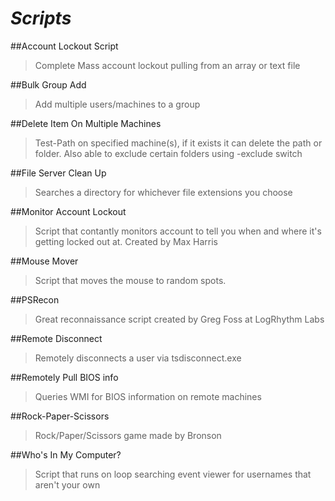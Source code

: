 # *Scripts*

##Account Lockout Script
  >Complete Mass account lockout pulling from an array or text file
  
##Bulk Group Add
  >Add multiple users/machines to a group
  
##Delete Item On Multiple Machines
  >Test-Path on specified machine(s), if it exists it can delete the path or folder.  Also able to exclude certain folders using -exclude switch
  
##File Server Clean Up
  >Searches a directory for whichever file extensions you choose

##Monitor Account Lockout
  >Script that contantly monitors account to tell you when and where it's getting locked out at.  Created by Max Harris

##Mouse Mover
  >Script that moves the mouse to random spots.

##PSRecon
  >Great reconnaissance script created by Greg Foss at LogRhythm Labs

##Remote Disconnect
  >Remotely disconnects a user via tsdisconnect.exe

##Remotely Pull BIOS info
  >Queries WMI for BIOS information on remote machines
  
##Rock-Paper-Scissors
  >Rock/Paper/Scissors game made by Bronson
  
##Who's In My Computer?
  > Script that runs on loop searching event viewer for usernames that aren't your own
